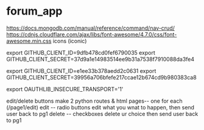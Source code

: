 # forum_app
https://docs.mongodb.com/manual/reference/command/nav-crud/
https://cdnjs.cloudflare.com/ajax/libs/font-awesome/4.7.0/css/font-awesome.min.css icons (iconic)

export GITHUB_CLIENT_ID=9dfb478cd0fef6790035
export GITHUB_CLIENT_SECRET=37d9a1e14983514ee9b31a7538f7910088da3fe4

export GITHUB_CLIENT_ID=e1ee33b378aedd2c0631
export GITHUB_CLIENT_SECRET=39956a706bfefe217ccae12b674cd9b980383ca8

export OAUTHLIB_INSECURE_TRANSPORT='1'


edit/delete buttons
make 2 python routes & html pages-- one for each (/page1/edit)
edit -- radio buttons
	edit what you wnat to happen, then send user back to pg1
delete -- checkboxes
	delete ur choice then send user back to pg1
